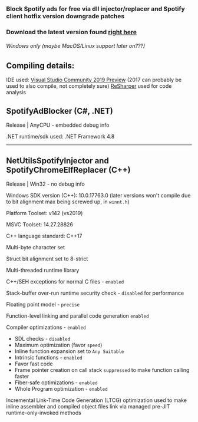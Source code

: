 ### Block Spotify ads for free via dll injector/replacer and Spotify client hotfix version downgrade patches
### Download the latest version found [right here](https://github.com/HxxxB/SpotifyAdBlocker/releases)
###### Windows only (maybe MacOS/Linux support later on???)

Compiling details:
----

IDE used: [Visual Studio Community 2019 Preview](https://visualstudio.microsoft.com/vs/preview/) (2017 can probably be used to also compile, not completely sure)
[ReSharper](https://www.jetbrains.com/resharper/) used for code analysis


SpotifyAdBlocker (C#, .NET)
----

Release | AnyCPU - embedded debug info 

.NET runtime/sdk used: .NET Framework 4.8

----

NetUtilsSpotifyInjector and SpotifyChromeElfReplacer (C++)
----

Release | Win32 - no debug info

Windows SDK version (C++): 10.0.17763.0 (later versions won't compile due to bit alignment max being screwed up, in `winnt.h`)

Platform Toolset: v142 (vs2019)

MSVC Toolset: 14.27.28826

C++ language standard: C++17

Multi-byte character set

Struct bit alignment set to 8-strict

Multi-threaded runtime library

C++/SEH exceptions for normal C files - `enabled`

Stack-buffer over-run runtime security check - `disabled` for performance

Floating point model - `precise`

Function-level linking and parallel code generation `enabled`

Compiler optimizations  - `enabled` 
- SDL checks - `disabled`
- Maximum optimization (favor `speed`)
- Inline function expansion set to `Any Suitable`
- Intrinsic functions - `enabled`
- Favor fast code
- Frame pointer creation on call stack `suppressed` to make function calling faster 
- Fiber-safe optimizations - `enabled`
- Whole Program optimization - `enabled`

Incremental Link-Time Code Generation (LTCG) optimization used to make inline assembler and compiled object files link via managed pre-JIT runtime-only-invoked methods

